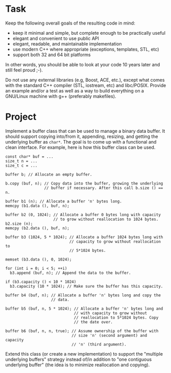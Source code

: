 # Task

Keep the following overall goals of the resulting code in mind:
- keep it minimal and simple, but complete enough to be practically useful
- elegant and convenient to use public API
- elegant, readable, and maintainable implementation
- use modern C++ where appropriate (exceptions, templates, STL, etc)
- support both 32 and 64 bit platforms

In other words, you should be able to look at your code 10 years later and still feel proud ;-).

Do not use any external libraries (e.g, Boost, ACE, etc.), except what comes with the standard C++ compiler (STL, iostream, etc) and libc/POSIX. Provide an example and/or a test as well as a way to build everything on a GNU/Linux machine with g++ (preferably makefiles).

# Project

Implement a buffer class that can be used to manage a binary data buffer. It should support copying into/from it, appending, resizing, and getting the underlying buffer as `char*`. The goal is to come up with a functional and clean interface. For example, here is how this buffer class can be used.

```
const char* buf = ...
size_t n = ...
size_t c = ...

buffer b; // Allocate an empty buffer.

b.copy (buf, n); // Copy data into the buffer, growing the underlying
                 // buffer if necessary. After this call b.size () == n.

buffer b1 (n); // Allocate a buffer 'n' bytes long.
memcpy (b1.data (), buf, n);

buffer b2 (0, 1024); // Allocate a buffer 0 bytes long with capacity
                     // to grow without reallocation to 1024 bytes.
b2.size (n);
memcpy (b2.data (), buf, n);

buffer b3 (1024, 5 * 1024); // Allocate a buffer 1024 bytes long with
                            // capacity to grow without reallocation to
                            // 5*1024 bytes.

memset (b3.data (), 0, 1024);

for (int i = 0; i < 5; ++i)
  b3.append (buf, n); // Append the data to the buffer.

if (b3.capacity () < 10 * 1024)
  b3.capacity (10 * 1024); // Make sure the buffer has this capacity.

buffer b4 (buf, n); // Allocate a buffer 'n' bytes long and copy the
                    // data.

buffer b5 (buf, n, 5 * 1024); // Allocate a buffer 'n' bytes long and
                              // with capacity to grow without
                              // reallocation to 5*1024 bytes. Copy
                              // the date over.

buffer b6 (buf, n, n, true); // Assume ownership of the buffer with
                             // size 'n' (second argument) and capacity
                             // 'n' (third argument).
```

Extend this class (or create a new implementation) to support the "multiple underlying buffers" strategy instead of/in addition to "one contiguous underlying buffer" (the idea is to minimize reallocation and copying).
